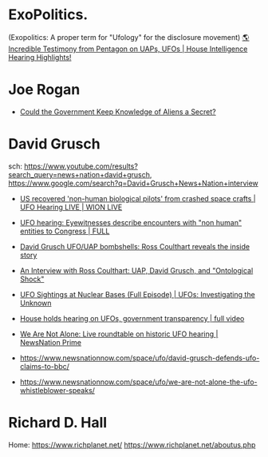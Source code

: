 # ExoPolitics.
(Exopolitics: A proper term for "Ufology" for the disclosure movement) [🌎 Incredible Testimony from Pentagon on UAPs, UFOs | House Intelligence Hearing Highlights!](https://youtu.be/Awd0KN9P_BA)

# Joe Rogan
- [Could the Government Keep Knowledge of Aliens a Secret?](https://youtu.be/KK9UjvLibs4)

# David Grusch
sch: https://www.youtube.com/results?search_query=news+nation+david+grusch, https://www.google.com/search?q=David+Grusch+News+Nation+interview

- [US recovered 'non-human biological pilots' from crashed space crafts | UFO Hearing LIVE | WION LIVE](https://youtu.be/NsRiB0Gv4kQ)
- [UFO hearing: Eyewitnesses describe encounters with "non human" entities to Congress | FULL](https://youtu.be/OwSkXDmV6Io)
- [David Grusch UFO/UAP bombshells: Ross Coulthart reveals the inside story](https://youtu.be/x_9gTDXF9Vc)
- [An Interview with Ross Coulthart: UAP, David Grusch, and "Ontological Shock"](https://youtu.be/ZljDzLn1wso)
- [UFO Sightings at Nuclear Bases (Full Episode) | UFOs: Investigating the Unknown](https://youtu.be/54_bxf7n3Oo)

- [House holds hearing on UFOs, government transparency | full video](https://youtu.be/SNgoul4vyDM)
- [We Are Not Alone: Live roundtable on historic UFO hearing | NewsNation Prime](https://youtu.be/vUnKRknLVSA)
- https://www.newsnationnow.com/space/ufo/david-grusch-defends-ufo-claims-to-bbc/
- https://www.newsnationnow.com/space/ufo/we-are-not-alone-the-ufo-whistleblower-speaks/

# Richard D. Hall
Home: https://www.richplanet.net/
https://www.richplanet.net/aboutus.php
